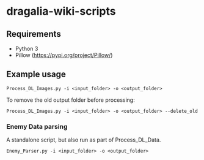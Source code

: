 # dragalia-wiki-scripts

## Requirements
* Python 3
* Pillow (https://pypi.org/project/Pillow/)

## Example usage
```
Process_DL_Images.py -i <input_folder> -o <output_folder>
```
To remove the old output folder before processing:
```
Process_DL_Images.py -i <input_folder> -o <output_folder> --delete_old
```

### Enemy Data parsing
A standalone script, but also run as part of Process_DL_Data.
```
Enemy_Parser.py -i <input_folder> -o <output_folder>
```